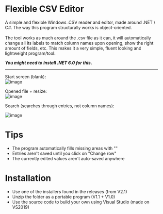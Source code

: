 # Flexible CSV Editor
A simple and flexible Windows .CSV reader and editor, made around .NET / C#. The way this program structurally works is object-oriented.
<br/><br/>
The tool works as much around the .csv file as it can, it will automatically change all its labels to match column names upon opening, show the right amount of fields, etc.
This makes it a very simple, fluent looking and lightweight program/tool.

***You might need to install .NET 6.0 for this.***

---
Start screen (blank):\
![image](https://github.com/MikevanBreePXL/FlexibleCSVE/assets/116728978/d241ddeb-3664-40dc-ba92-c01c7307eb0f)

Opened file + resize:\
![image](https://github.com/MikevanBreePXL/FlexibleCSVE/assets/116728978/ad70e9ec-6212-45b2-9e32-71a9c241689e)

Search (searches through entries, not column names):

![image](https://github.com/MikevanBreePXL/FlexibleCSVE/assets/116728978/23205bb6-ad68-4e9a-ae03-b4cd0615f9b7)




# Tips
- The program automatically fills missing areas with ""
- Entries aren't saved until you click on "Change row"
- The currently edited values aren't auto-saved anywhere


# Installation
- Use one of the installers found in the releases (from V2.1)
- Unzip the folder as a portable program (V1.1 + V1.0)
- Use the source code to build your own using Visual Studio (made on VS2019)
